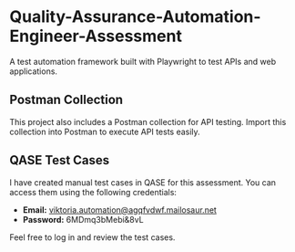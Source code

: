 # Quality-Assurance-Automation-Engineer-Assessment
A test automation framework built with Playwright to test APIs and web applications.

## Postman Collection
This project also includes a Postman collection for API testing. Import this collection into Postman to execute API tests easily.  

## QASE Test Cases
I have created manual test cases in QASE for this assessment. You can access them using the following credentials:

- **Email:** viktoria.automation@agqfvdwf.mailosaur.net  
- **Password:** 6MDmq3bMebi&8vL  

Feel free to log in and review the test cases.